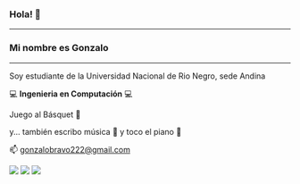 ### Hola! 👋
--------------------------------------------------------------------------
### Mi nombre es __Gonzalo__
--------------------------------------------------------------------------
Soy estudiante de la Universidad Nacional de Rio Negro, sede Andina

:computer: __Ingenieria en Computación__ :computer:

Juego al Básquet :basketball:

y... también escribo música :musical_score: y toco el piano :musical_keyboard:
 
:mailbox: gonzalobravo222@gmail.com


![](https://camo.githubusercontent.com/1d60a65352c961dc0bc3bfcddb926a34787b47ffced9bcadeaea32962297ef5a/68747470733a2f2f696d672e736869656c64732e696f2f62616467652f2d507974686f6e2d3035313232413f7374796c653d666c6174266c6f676f3d707974686f6e)
![](https://camo.githubusercontent.com/d829de7199d716df1b9e4077ec51f8401f69a075c069bd9bc5d00ec008d42229/68747470733a2f2f696d672e736869656c64732e696f2f62616467652f5562756e74752d3035313232413f7374796c653d666c6174266c6f676f3d7562756e7475)
![](https://camo.githubusercontent.com/dbe29af6a1c9543d3fd35991f2022b409e406cb63015c488e44b77fed0b3e5d7/68747470733a2f2f696d672e736869656c64732e696f2f62616467652f446973636f72642d3035313232412e7376673f7374796c653d666c6174266c6f676f3d646973636f7264)

